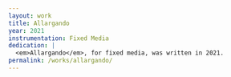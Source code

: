 ```yaml
---
layout: work
title: Allargando
year: 2021
instrumentation: Fixed Media
dedication: |
  <em>Allargando</em>, for fixed media, was written in 2021.
permalink: /works/allargando/
---
```


